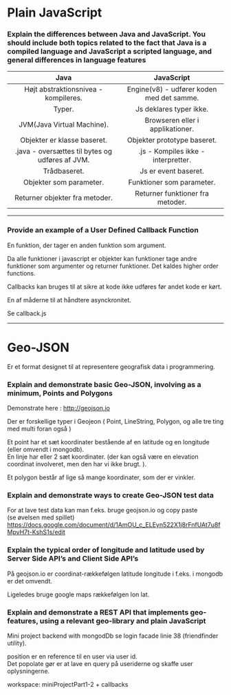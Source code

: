 # Plain JavaScript
### Explain the differences between Java and JavaScript. You should include both topics related to the fact that Java is a compiled language and JavaScript a scripted language, and general differences in language features
| Java | JavaScript |
| :-------------: |:-------------:|
| Højt abstraktionsnivea - kompileres. | Engine(v8) - udfører koden med det samme. |
Typer.  | Js deklares typer ikke.
JVM(Java Virtual Machine).  | Browseren eller i applikationer.
Objekter er klasse baseret.  | Objekter prototype baseret. 
.java - oversættes til bytes og udføres af JVM.  | .js - Kompiles ikke - interpretter.
Trådbaseret.  |  Js er event baseret. 
Objekter som parameter.  | Funktioner som parameter. 
Returner objekter fra metoder.  | Returner funktioner fra metoder.

---

### Provide an example of a User Defined Callback Function
En funktion, der tager en anden funktion som argument.  

Da alle funktioner i javascript er objekter kan funktioner tage andre funktioner som argumenter og returner funktioner. Det kaldes higher order functions.  

Callbacks kan bruges til at sikre at kode ikke udføres før andet kode er kørt.  

En af måderne til at håndtere asynckronitet.  

Se callback.js  

---

# Geo-JSON 
Er et format designet til at representere geografisk data i programmering.  

### Explain and demonstrate basic Geo-JSON, involving as a minimum, Points and Polygons
Demonstrate here : http://geojson.io  

Der er forskellige typer i Geojeon ( Point, LineString, Polygon, og alle tre ting med multi foran også )  

Et point har et sæt koordinater bestående af en latitude og en longitude (eller omvendt i mongodb).  
En linje har eller 2 sæt koordinater. (der kan også være en elevation coordinat involveret, men den har vi ikke brugt. ).  
 
Et polygon består af lige så mange koordinater, som der er vinkler.  

### Explain and demonstrate ways to create Geo-JSON test data
For at lave test data kan man f.eks. bruge geojson.io og copy paste  
(se øvelsen med spillet)
https://docs.google.com/document/d/1AmOU_c_ELEyn522X1j8rFnfUAt7u8fMpvH7t-KshS1s/edit


### Explain the typical order of longitude and latitude used by Server Side API’s and Client Side API’s
På geojson.io er coordinat-rækkefølgen latitude longitude i f.eks. i mongodb er det omvendt.  

Ligeledes bruge google maps rækkefølgen lon lat.  
 

### Explain and demonstrate a REST API that implements geo-features, using a relevant geo-library and plain JavaScript
Mini project backend with mongodDb se login facade linie 38 (friendfinder utility).  

position er en reference til en user via user id.  
Det popolate gør er at lave en query på useriderne og skaffe user oplysningerne.  

workspace: miniProjectPart1-2 + callbacks  
